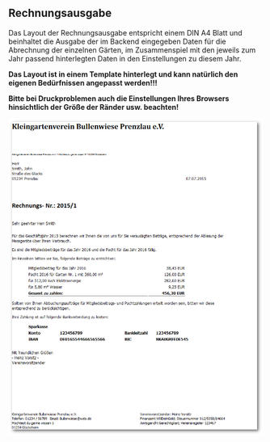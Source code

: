 ## Rechnungsausgabe

Das Layout der Rechnungsausgabe entspricht einem DIN A4 Blatt und beinhaltet die Ausgabe der im Backend eingegeben Daten für die Abrechnung der einzelnen Gärten, im Zusammenspiel mit den jeweils zum Jahr passend hinterlegten Daten in den Einstellungen zu diesem Jahr.

**Das Layout ist in einem Template hinterlegt und kann natürlich den eigenen Bedürfnissen angepasst werden!!!**

**Bitte bei Druckproblemen auch die Einstellungen Ihres Browsers hinsichtlich der Größe der Ränder usw. beachten!**

![](img/rechnungsAusgabe01.png)
